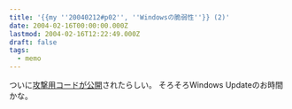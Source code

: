 ```yaml
---
title: '{{my ''20040212#p02'', ''Windowsの脆弱性''}} (2)'
date: 2004-02-16T00:00:00.000Z
lastmod: 2004-02-16T12:22:49.000Z
draft: false
tags:
  - memo
---
```


ついに[攻撃用コードが公開](http://www.st.ryukoku.ac.jp/%7Ekjm/security/memo/2004/02.html#20040216_tuiki)されたらしい。 そろそろWindows Updateのお時間かな。
